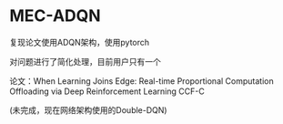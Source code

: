 # MEC-ADQN
复现论文使用ADQN架构，使用pytorch

对问题进行了简化处理，目前用户只有一个

论文：When Learning Joins Edge: Real-time Proportional Computation Offloading via Deep Reinforcement Learning
CCF-C

(未完成，现在网络架构使用的Double-DQN)
